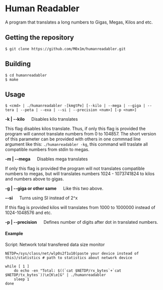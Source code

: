 # Human Readabler

A program that translates a long numbers to Gigas, Megas, Kilos and etc.

## Getting the repository

```console
$ git clone https://github.com/M0x1m/humanreadabler.git
```

## Building

```console
$ cd humanreadabler
$ make
```

## Usage

```
$ <cmd> | ./humanreadabler -[kmgtPe] [--kilo | --mega | --giga | --tera | --peta | --exa | --si | --precision <num>] [-p <num>]
```

__-k | --kilo__ &emsp; Disables kilo translates

This flag disables kilos translate. Thus, if only this flag is provided the program will cannot translate numbers from 0 to 104857. The short version of this parameter can be provided with others in one commnad line argument like this: `./humanreadabler -kg`, this command will traslate all compatible numbers from stdin to megas.

__-m | --mega__ &emsp; Disables mega translates

If only this flag is provided the program will not translates compatible numbers to megas, but will translates numbers 1024 - 1073741824 to kilos and numbers above to gigas.

__-g | --giga or other same__ &emsp; Like this two above.

__--si__ &emsp; Turns using SI instead of 2^x

If this flag is provided kilos will translates from 1000 to 1000000 instead of 1024-1048576 and etc.

__-p | --precision__ &emsp; Defines number of digits after dot in translated numbers.

#### Example

Script: Network total transfered data size monitor

```
NETDP=/sys/class/net/wlp0s2f1u10(paste your device instead of this)/statistics # path to statistics about network device

while [ 1 ]
    do echo -en "Total: $((`cat $NETDP/rx_bytes`+`cat $NETDP/tx_bytes`))\e[K\e[G" | ./humanreadabler
    sleep 1
done
```
